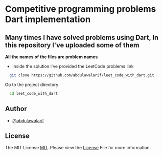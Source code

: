 # Competitive programming problems Dart implementation

## Many times I have solved problems using Dart, In this repository I've uploaded some of them 

**All the names of the files are problem names** 
- Inside the solution I've provided the LeetCode problems link

```bash
  git clone https://github.com/abdulawalarif/leet_code_with_dart.git
```

Go to the project directory

```bash
  cd leet_code_with_dart
```
 
## Author

- [@abdulawalarif](https://github.com/abdulawalarif)
 

## License

The MIT License [MIT](https://choosealicense.com/licenses/mit/). Please view the [License](LICENSE) File for more information.
